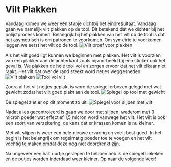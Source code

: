 # Vilt Plakken
Vandaag komen we weer een stapje dichtbij het eindresultaat. Vandaag gaan we namelijk vilt plakken op de tool. Dit betekend dat we dichter bij het polijstprocess komen. Belangrijk bij het plakken van het vilt op de tool is dat het asymetrisch is om patronen te voorkomen. Om symetrie te voorkomen leggen we eerst het vilt op de tool.
![Vilt proef voor plakken](/images/IMG_7007.jpg)

Als het vilt goed ligt kunnen we beginnen met plakken. Het vilt is voorzien van een plakker aan de achterkant zoals bijvoorbeeld bij een sticker ook het geval is. We plakken de hele tool vol en zorgen ervoor dat het vilt elkaar niet raakt. Het vilt dat over de rand steekt word netjes weggesneden.
![Vilt plakken](/images/IMG_7008.jpg)
![Tool vol vilt](/images/IMG_7009.jpg)

Zodra al het vilt netjes geplakt is word de spiegel erboven gelegd met wat gewicht zodat het vilt goed plakt aan de tool.
![Spiegel op tool met gewicht](/images/IMG_7010.jpg)

De spiegel ziet er op dit moment zo uit.
![Spiegel voor slijpen met vilt](/images/IMG_7011.jpg)

Nadat alles gecontroleerd is gaan we door met slijpen, wederom met 3 micron poeder wat effectief 1,5 micron word vanwege het vilt. Het vilt is ook een soort van verzekering, de kans dat er krassen komen is nu kleiner.

Met vilt slijpen is weer een hele nieuwe ervaring en voelt best goed. In het begin is het belangrijk om regelmatig poeder toe te voegen en het vilt vochtig te maken omdat deze nog niet doordrenkt zijn.

Na ongeveer een half uurtje geslepen te hebben heb ik de spiegel bekeken en de putjes worden inderdaad weer kleiner. Op naar de volgende keer!